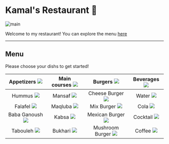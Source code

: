 # Kamal's Restaurant 🍝

![main](https://media.houseandgarden.co.uk/photos/626bae2b6fc29fccf7658b2a/3:2/w_3000,h_2000,c_limit/220311_Lisboeta0739_039_+R2_Lights_HiRes.jpg)

Welcome to my restaurant!
You can explore the menu [here](#menu)

---

## Menu

Please choose your dishs to get started!

| Appetizers ![](https://cdn-icons-png.flaticon.com/512/1625/1625125.png)      | Main courses ![](https://cdn-icons-png.flaticon.com/512/703/703284.png)| Burgers ![](https://cdn-icons-png.flaticon.com/512/5787/5787016.png)| Beverages ![](https://cdn-icons-png.flaticon.com/512/3915/3915324.png)|
| :----: |    :----:   |    :----:     |:----:|
| Hummus ![](https://www.almowaten.net/wp-content/uploads/2020/09/%D8%A3%D8%B3%D9%87%D9%84-%D8%B7%D8%B1%D9%8A%D9%82%D8%A9-%D9%84%D8%B9%D9%85%D9%84-%D8%AD%D9%85%D8%B5-%D8%A8%D8%B7%D8%AD%D9%8A%D9%86%D8%A9.jpg)     | Mansaf ![](https://cdn1-m.zahratalkhaleej.ae/store/archive/image/2022/9/5/d400ea08-d039-4b1a-83b0-c07096d482d4.jpg?format=jpg&preset=w1900)      | Cheese Burger  ![](https://s7d1.scene7.com/is/image/mcdonalds/cheeseburger-2:1-3-product-tile-desktop?wid=404&hei=250&dpr=off) |Water ![](https://halgoom.com/wp-content/uploads/2020/05/Aquafina-water-600-ML.jpg)|
| Falafel ![](https://kitchen.sayidaty.net/uploads/small/47/47bc7303629287029bc155f156aafd18_w750_h500.jpg)   | Maqluba ![](https://i.ytimg.com/vi/1t8RsqlQd8k/maxresdefault.jpg)        | Mix Burger ![](https://pizzativerton.co.uk/wp-content/uploads/2018/12/beef-burger-with-deep-fried-bacon-and-thousand-island-dressing-50247463.jpg)     |Cola ![](https://us.coca-cola.com/store/media/catalog/product/1/6/16181_squeeze-ko-can-maria-2.png?quality=80&fit=bounds&height=750&width=700&canvas=700:750)|
| Baba Ganoush ![](https://www.taabkh.com/files/styles/recipe/public/recipe/2015/12/%D8%B7%D8%B1%D9%8A%D9%82%D8%A9%20%D8%B9%D9%85%D9%84%20%D8%A7%D9%84%D8%A8%D8%A7%D8%A8%D8%A7%20%D8%BA%D9%86%D9%88%D8%AC.jpg)   | Kabsa  ![](https://kitchen.sayidaty.net/uploads/small/df/dfa72a1aa41bf1a9e439246d9a2c6400_w750_h500.jpg)      | Mexican Burger   ![](https://www.chewoutloud.com/wp-content/uploads/2015/06/mexican-burgers-6.jpg)   |Cocktail ![](https://kitchen.sayidaty.net/uploads/small/54/54db8097cbbad0b2768342e95ade1572_w750_h500.jpg)|
| Tabouleh ![](https://img-global.cpcdn.com/recipes/883c426e51edc135/1200x630cq70/photo.jpg)  | Bukhari ![](https://i.ytimg.com/vi/WNC9pre6Sw4/maxresdefault.jpg)       |  Mushroom Burger   ![](https://food.fnr.sndimg.com/content/dam/images/food/fullset/2013/5/8/0/FN_Melissa-DArabian-Burger_s4x3.jpg.rend.hgtvcom.616.462.suffix/1371616351111.jpeg)  |Coffee ![](https://www.aljazeera.net/wp-content/uploads/2021/09/shutterstock_222414250.jpg?resize=1920%2C1080)|

